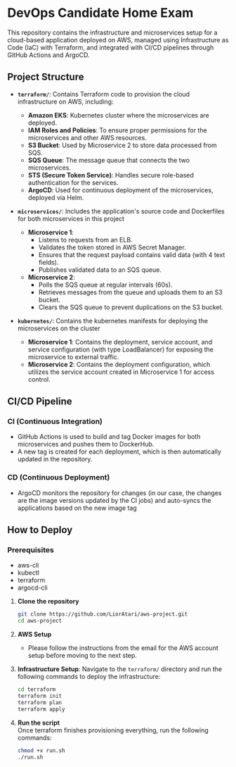 # DevOps Candidate Home Exam

This repository contains the infrastructure and microservices setup for a cloud-based application deployed on AWS, managed using Infrastructure as Code (IaC) with Terraform, and integrated with CI/CD pipelines through GitHub Actions and ArgoCD.

## Project Structure

- **`terraform/`**: Contains Terraform code to provision the cloud infrastructure on AWS, including:
  - **Amazon EKS**: Kubernetes cluster where the microservices are deployed.
  - **IAM Roles and Policies**: To ensure proper permissions for the microservices and other AWS resources.
  - **S3 Bucket**: Used by Microservice 2 to store data processed from SQS.
  - **SQS Queue**: The message queue that connects the two microservices.
  - **STS (Secure Token Service)**: Handles secure role-based authentication for the services.
  - **ArgoCD**: Used for continuous deployment of the microservices, deployed via Helm.

- **`microservices/`**: Includes the application's source code and Dockerfiles for both microservices in this project
  - **Microservice 1**:
    - Listens to requests from an ELB.
    - Validates the token stored in AWS Secret Manager.
    - Ensures that the request payload contains valid data (with 4 text fields).
    - Publishes validated data to an SQS queue.
  - **Microservice 2**:
    - Polls the SQS queue at regular intervals (60s).
    - Retrieves messages from the queue and uploads them to an S3 bucket.
    - Clears the SQS queue to prevent duplications on the S3 bucket.

 
- **`kubernetes/`**: Contains the kubernetes manifests for deploying the microservices on the cluster
  - **Microservice 1**: Contains the deployment, service account, and service configuration (with type LoadBalancer) for exposing the microservice to external traffic.
  - **Microservice 2**: Contains the deployment configuration, which utilizes the service account created in Microservice 1 for access control.

## CI/CD Pipeline

### CI (Continuous Integration)
- GitHub Actions is used to build and tag Docker images for both microservices and pushes them to DockerHub.
- A new tag is created for each deployment, which is then automatically updated in the repository.

### CD (Continuous Deployment)
- ArgoCD monitors the repository for changes (in our case, the changes are the image versions updated by the CI jobs) and auto-syncs the applications based on the new image tag

## How to Deploy

### Prerequisites
- aws-cli
- kubectl
- terraform
- argocd-cli

1. **Clone the repository**
   ```bash
   git clone https://github.com/LiorAtari/aws-project.git
   cd aws-project
   
2. **AWS Setup**
   - Please follow the instructions from the email for the AWS account setup before moving to the next step.

3. **Infrastructure Setup**:
   Navigate to the `terraform/` directory and run the following commands to deploy the infrastructure:
   ```bash
   cd terraform
   terraform init
   terraform plan
   terraform apply

4. **Run the script**  
   Once terraform finishes provisioning everything, run the following commands:
   ```bash
   chmod +x run.sh
   ./run.sh
  
